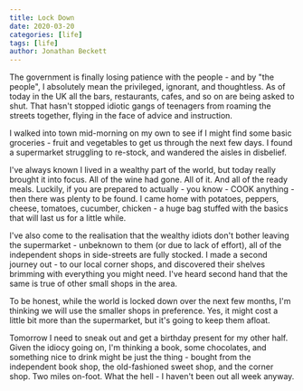 ```yaml
---
title: Lock Down
date: 2020-03-20
categories: [life]
tags: [life]
author: Jonathan Beckett
---
```


The government is finally losing patience with the people - and by "the people", I absolutely mean the privileged, ignorant, and thoughtless. As of today in the UK all the bars, restaurants, cafes, and so on are being asked to shut. That hasn't stopped idiotic gangs of teenagers from roaming the streets together, flying in the face of advice and instruction.

I walked into town mid-morning on my own to see if I might find some basic groceries - fruit and vegetables to get us through the next few days. I found a supermarket struggling to re-stock, and wandered the aisles in disbelief.

I've always known I lived in a wealthy part of the world, but today really brought it into focus. All of the wine had gone. All of it. And all of the ready meals. Luckily, if you are prepared to actually - you know - COOK anything - then there was plenty to be found. I came home with potatoes, peppers, cheese, tomatoes, cucumber, chicken - a huge bag stuffed with the basics that will last us for a little while.

I've also come to the realisation that the wealthy idiots don't bother leaving the supermarket - unbeknown to them (or due to lack of effort), all of the independent shops in side-streets are fully stocked. I made a second journey out - to our local corner shops, and discovered their shelves brimming with everything you might need. I've heard second hand that the same is true of other small shops in the area.

To be honest, while the world is locked down over the next few months, I'm thinking we will use the smaller shops in preference. Yes, it might cost a little bit more than the supermarket, but it's going to keep them afloat.

Tomorrow I need to sneak out and get a birthday present for my other half. Given the idiocy going on, I'm thinking a book, some chocolates, and something nice to drink might be just the thing - bought from the independent book shop, the old-fashioned sweet shop, and the corner shop. Two miles on-foot. What the hell - I haven't been out all week anyway.